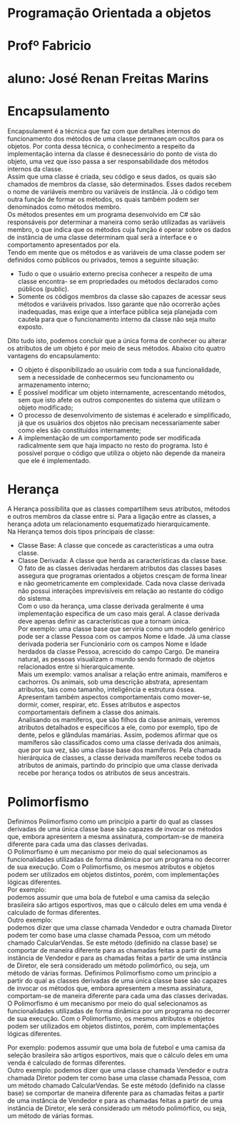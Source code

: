# Programação Orientada a objetos<br>
# Profº Fabricio
# aluno: José Renan Freitas Marins
# Encapsulamento
Encapsulament é a técnica que faz com que detalhes internos do funcionamento dos
métodos de uma classe permaneçam ocultos para os objetos. Por conta dessa técnica,
o conhecimento a respeito da implementação interna da classe é desnecessário do ponto
de vista do objeto, uma vez que isso passa a ser responsabilidade dos métodos internos da
classe.<br>
Assim que uma classe é criada, seu código e seus dados, os quais são chamados de
membros da classe, são determinados. Esses dados recebem o nome de variáveis
membro ou variáveis de instância. Já o código tem outra função de formar os métodos, os
quais também podem ser denominados como métodos membro.<br>
Os métodos presentes em um programa desenvolvido em C# são responsáveis por
determinar a maneira como serão utilizadas as variáveis membro, o que indica que os
métodos cuja função é operar sobre os dados de instância de uma classe determinam qual
será a interface e o comportamento apresentados por ela.<br>
Tendo em mente que os métodos e as variáveis de uma classe podem ser definidos como
públicos ou privados, temos a seguinte situação:
- Tudo o que o usuário externo precisa conhecer a respeito de uma classe encontra-
se em propriedades ou métodos declarados como públicos (public).<br>
- Somente os códigos membros da classe são capazes de acessar seus métodos e
variáveis privados. Isso garante que não ocorrerão ações inadequadas, mas exige
que a interface pública seja planejada com cautela para que o funcionamento interno
da classe não seja muito exposto.<br>

Dito tudo isto, podemos concluir que a única forma de conhecer ou alterar os atributos de
um objeto é por meio de seus métodos. Abaixo cito quatro vantagens do encapsulamento:
- O objeto é disponibilizado ao usuário com toda a sua funcionalidade, sem a
necessidade de conhecermos seu funcionamento ou armazenamento interno;
- É possível modificar um objeto internamente, acrescentando métodos, sem que isto
afete os outros componentes do sistema que utilizam o objeto modificado;
- O processo de desenvolvimento de sistemas é acelerado e simplificado, já que os
usuários dos objetos não precisam necessariamente saber como eles são
constituídos internamente;<br>
- A implementação de um comportamento pode ser modificada radicalmente sem que
haja impacto no resto do programa. Isto é possível porque o código que utiliza o
objeto não depende da maneira que ele é implementado.<br>

# Herança <br>

A Herança possibilita que as classes compartilhem seus atributos, métodos e outros
membros da classe entre si. Para a ligação entre as classes, a herança adota um
relacionamento esquematizado hierarquicamente.<br>
Na Herança temos dois tipos principais de classe:<br>
- Classe Base: A classe que concede as características a uma outra classe.
- Classe Derivada: A classe que herda as características da classe base.
O fato de as classes derivadas herdarem atributos das classes bases assegura que
programas orientados a objetos cresçam de forma linear e não geometricamente em
complexidade. Cada nova classe derivada não possui interações imprevisíveis em relação
ao restante do código do sistema.<br>
Com o uso da herança, uma classe derivada geralmente é uma implementação especifica
de um caso mais geral. A classe derivada deve apenas definir as características que a
tornam única.<br>
Por exemplo: uma classe base que serviria como um modelo genérico pode ser a classe
Pessoa com os campos Nome e Idade. Já uma classe derivada poderia ser Funcionário
com os campos Nome e Idade herdados da classe Pessoa, acrescido do campo Cargo.
De maneira natural, as pessoas visualizam o mundo sendo formado de objetos relacionados
entre si hierarquicamente.<br>
Mais um exemplo: vamos analisar a relação entre animais, mamíferos e cachorros. Os
animais, sob uma descrição abstrata, apresentam atributos, tais como tamanho, inteligência
e estrutura óssea. Apresentam também aspectos comportamentais como mover-se, dormir,
comer, respirar, etc. Esses atributos e aspectos comportamentais definem a classe dos
animais.<br>
Analisando os mamíferos, que são filhos da classe animais, veremos atributos detalhados e
específicos a ele, como por exemplo, tipo de dente, pelos e glândulas mamárias.
Assim, podemos afirmar que os mamíferos são classificados como uma classe derivada dos
animais, que por sua vez, são uma classe base dos mamíferos.
Pela chamada hierárquica de classes, a classe derivada mamíferos recebe todos os
atributos de animais, partindo do princípio que uma classe derivada recebe por herança
todos os atributos de seus ancestrais.<br>

# Polimorfismo <br>
Definimos Polimorfismo como um princípio a partir do qual as classes derivadas de
uma única classe base são capazes de invocar os métodos que, embora apresentem a
mesma assinatura, comportam-se de maneira diferente para cada uma das classes
derivadas.<br>
O Polimorfismo é um mecanismo por meio do qual selecionamos as funcionalidades
utilizadas de forma dinâmica por um programa no decorrer de sua execução. Com
o Polimorfismo, os mesmos atributos e objetos podem ser utilizados em objetos
distintos, porém, com implementações lógicas diferentes.<br>
Por exemplo: <br>
podemos assumir que uma bola de futebol e uma camisa da seleção brasileira são
artigos esportivos, mas que o cálculo deles em uma venda é calculado de formas
diferentes.<br>
Outro exemplo:<br> 
podemos dizer que uma classe chamada Vendedor e outra chamada Diretor podem ter
como base uma classe chamada Pessoa, com um método chamado CalcularVendas. Se
este método (definido na classe base) se comportar de maneira diferente para as
chamadas feitas a partir de uma instância de Vendedor e para as chamadas feitas
a partir de uma instância de Diretor, ele será considerado um método polimórfico,
ou seja, um método de várias formas. Definimos Polimorfismo como um princípio a
partir do qual as classes derivadas de uma única classe base são capazes de
invocar os métodos que, embora apresentem a mesma assinatura, comportam-se de
maneira diferente para cada uma das classes derivadas.<br>
O Polimorfismo é um mecanismo por meio do qual selecionamos as funcionalidades
utilizadas de forma dinâmica por um programa no decorrer de sua execução.
Com o Polimorfismo, os mesmos atributos e objetos podem ser utilizados em objetos
distintos, porém, com implementações lógicas diferentes.<br>

Por exemplo: podemos assumir que uma bola de futebol e uma camisa da seleção brasileira
são artigos esportivos, mais que o cálculo deles em uma venda é calculado de formas
diferentes.<br>
Outro exemplo: podemos dizer que uma classe chamada Vendedor e outra chamada Diretor
podem ter como base uma classe chamada Pessoa, com um método chamado CalcularVendas.
Se este método (definido na classe base) se comportar de maneira diferente para as 
chamadas feitas a partir de uma instância de Vendedor e para as chamadas feitas a partir
de uma instância de Diretor, ele será considerado um método polimórfico, ou seja, um
método de várias formas.<br>
